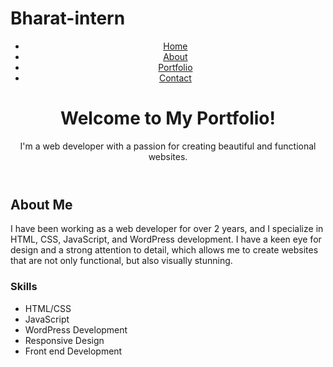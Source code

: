 # Bharat-intern
<!DOCTYPE html>
<html>
<head>
	<title>Portfolio</title>
	<link rel="stylesheet" type="text/css" href="styles.css">
</head>
<body>
	<header>
		<nav>
			<ul>
				<li><a href="#home">Home</a></li>
				<li><a href="#about">About</a></li>
				<li><a href="#portfolio">Portfolio</a></li>
				<li><a href="#contact">Contact</a></li>
			</ul>
		</nav>
		<div class="hero">
			<h1>Welcome to My Portfolio!</h1>
			<p>I'm a web developer with a passion for creating beautiful and functional websites.</p>
		</div>
	</header>
	<section id="about">
		<h2>About Me</h2>
		<p>I have been working as a web developer for over 2 years, and I specialize in HTML, CSS, JavaScript, and WordPress development. I have a keen eye for design and a strong attention to detail, which allows me to create websites that are not only functional, but also visually stunning.</p>
		<h3>Skills</h3>
		<ul>
			<li>HTML/CSS</li>
			<li>JavaScript</li>
			<li>WordPress Development</li>
			<li>Responsive Design</li>
			<li>Front end Development</li>
		</ul>
	</section>
</body>
</html>
